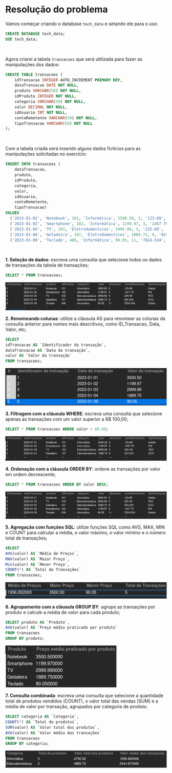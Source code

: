 # Resolução do problema

Vamos começar criando o database `tech_data` e setando ele para o uso:

```sql
CREATE DATABASE tech_data;
USE tech_data;
```

<br>

Agora criarei a tabela `transacoes` que será utilizada para fazer as manipulações dos dados:

```sql
CREATE TABLE transacoes (
    idTransacao INTEGER AUTO_INCREMENT PRIMARY KEY,
    dataTransacao DATE NOT NULL,
    produto VARCHAR(50) NOT NULL,
    idProduto INTEGER NOT NULL,
    categoria VARCHAR(50) NOT NULL,
    valor DECIMAL NOT NULL,
    idUsuario INT NOT NULL,
    contaRemetente VARCHAR(50) NOT NULL,
    tipoTransacao VARCHAR(50) NOT NULL
);
```

<br>

Com a tabela criada será inserido alguns dados fictícios para as manipulações solicitadas no exercício:

```sql
INSERT INTO transacoes (
	dataTransacao, 
	produto, 
	idProduto, 
	categoria, 
	valor, 
	idUsuario, 
	contaRemetente, 
	tipoTransacao)
VALUES
  ('2023-01-01', 'Notebook', 101, 'Informática', 3500.50, 2, '123-89', 'Debito'),
  ('2023-01-02', 'Smartphone', 102, 'Informática', 1199.97, 3, '1457-79', 'PIX'),
  ('2023-01-03', 'TV', 103, 'Eletrodomésticos', 2999.99, 5, '225-69', 'TED'),
  ('2023-01-04', 'Geladeira', 107, 'Eletrodomésticos', 1889.75, 8, '024-234', 'DOC'),
  ('2023-01-09', 'Teclado', 406, 'Informática', 90.05, 11, '7024-534', 'Debito');
```

<br>

**1. Seleção de dados**: escreva uma consulta que selecione todos os dados de transações da tabela de transações;

```sql
SELECT * FROM transacoes;
```

<img src="https://github.com/marcelofox4/formacao-acelerada-em-programacao-softex/blob/main/05-nocoes-de-bancos-de-dados/m3-jucoes-entre-tabelas-procedures-functions/04-trabalho/sql-dql-m3/img/1-selecao-dados.png"/>

<br>

**2. Renomeando colunas**: utilize a cláusula AS para renomear as colunas da consulta anterior para nomes mais descritivos, como ID_Transacao, Data, Valor, etc;

```sql
SELECT 
idTransacao AS `Identificador da transação`, 
dataTransacao AS `Data da transação`, 
valor AS `Valor da transação` 
FROM transacoes;
```

<img src="https://github.com/marcelofox4/formacao-acelerada-em-programacao-softex/blob/main/05-nocoes-de-bancos-de-dados/m3-jucoes-entre-tabelas-procedures-functions/04-trabalho/sql-dql-m3/img/2-renomeando-colunas.png"/>

<br>

**3. Filtragem com a cláusula WHERE**: escreva uma consulta que selecione apenas as transações com um valor superior a R$ 100,00;

```sql
SELECT * FROM transacoes WHERE valor > 80.00;
```

<img src="https://github.com/marcelofox4/formacao-acelerada-em-programacao-softex/blob/main/05-nocoes-de-bancos-de-dados/m3-jucoes-entre-tabelas-procedures-functions/04-trabalho/sql-dql-m3/img/3-filtragem-com-clausula-where.png"/>

<br>

**4. Ordenação com a cláusula ORDER BY**: ordene as transações por valor em ordem decrescente;

```sql
SELECT * FROM transacoes ORDER BY valor DESC;
```

<img src="https://github.com/marcelofox4/formacao-acelerada-em-programacao-softex/blob/main/05-nocoes-de-bancos-de-dados/m3-jucoes-entre-tabelas-procedures-functions/04-trabalho/sql-dql-m3/img/4-ordenacao-com-clausula-order-by.png"/>

<br>

**5. Agregação com funções SQL**: utilize funções SQL como AVG, MAX, MIN e COUNT para calcular a média, o valor máximo, o valor mínimo e o número total de transações;

```sql
SELECT 
AVG(valor) AS `Média de Preços`, 
MAX(valor) AS `Maior Preço`, 
Min(valor) AS `Menor Preço`, 
COUNT(*) AS `Total de Transações` 
FROM transacoes;
```

<img src="https://github.com/marcelofox4/formacao-acelerada-em-programacao-softex/blob/main/05-nocoes-de-bancos-de-dados/m3-jucoes-entre-tabelas-procedures-functions/04-trabalho/sql-dql-m3/img/5-agregacao-com-funcoes-sql.png"/>

<br>

**6. Agrupamento com a cláusula GROUP BY**: agrupe as transações por produto e calcule a média de valor para cada produto;

```sql
SELECT produto AS `Produto`, 
AVG(valor) AS `Preço médio praticado por produto`
FROM transacoes 
GROUP BY produto;
```

<img src="https://github.com/marcelofox4/formacao-acelerada-em-programacao-softex/blob/main/05-nocoes-de-bancos-de-dados/m3-jucoes-entre-tabelas-procedures-functions/04-trabalho/sql-dql-m3/img/6-agrupamento-com-clausula-group-by.png"/>

<br>

**7. Consulta combinada**: escreva uma consulta que selecione a quantidade total de produtos vendidos (COUNT), o valor total das vendas (SUM) e a média de valor por transação, agrupados por categoria de produto.

```sql
SELECT categoria AS `Categoria`, 
COUNT(*) AS `Total de produtos`, 
SUM(valor) AS `Valor total dos produtos`, 
AVG(valor) AS `Valor médio das transações`
FROM transacoes
GROUP BY categoria;
```

<img src="https://github.com/marcelofox4/formacao-acelerada-em-programacao-softex/blob/main/05-nocoes-de-bancos-de-dados/m3-jucoes-entre-tabelas-procedures-functions/04-trabalho/sql-dql-m3/img/7-consulta-combinada.png"/>
